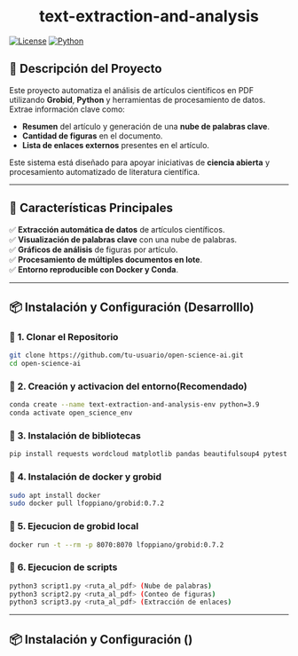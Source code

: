 <h1 align="center"> text-extraction-and-analysis </h1> 

[![License](https://img.shields.io/badge/license-GNU-blue.svg)](LICENSE)
[![Python](https://img.shields.io/badge/Python-3.12.7-yellow.svg)](https://www.python.org/)

## 📖 Descripción del Proyecto

Este proyecto automatiza el análisis de artículos científicos en PDF utilizando **Grobid**, **Python** y herramientas de procesamiento de datos. Extrae información clave como:
- **Resumen** del artículo y generación de una **nube de palabras clave**.
- **Cantidad de figuras** en el documento.
- **Lista de enlaces externos** presentes en el artículo.

Este sistema está diseñado para apoyar iniciativas de **ciencia abierta** y procesamiento automatizado de literatura científica.

---

## 🚀 Características Principales

✅ **Extracción automática de datos** de artículos científicos.  
✅ **Visualización de palabras clave** con una nube de palabras.  
✅ **Gráficos de análisis** de figuras por artículo.  
✅ **Procesamiento de múltiples documentos en lote**.  
✅ **Entorno reproducible con Docker y Conda**.  

---

## 📦 Instalación y Configuración (Desarrolllo)

### 🔹 **1. Clonar el Repositorio**
```bash
git clone https://github.com/tu-usuario/open-science-ai.git
cd open-science-ai
```
### 🔹 **2. Creación y activacion del entorno(Recomendado)**
```bash
conda create --name text-extraction-and-analysis-env python=3.9
conda activate open_science_env
```
### 🔹 **3. Instalación de bibliotecas**
```bash
pip install requests wordcloud matplotlib pandas beautifulsoup4 pytest wordcloud
```
### 🔹 **4. Instalación de docker y grobid**
```bash
sudo apt install docker
sudo docker pull lfoppiano/grobid:0.7.2
```
### 🔹 **5. Ejecucion de grobid local**
```bash
docker run -t --rm -p 8070:8070 lfoppiano/grobid:0.7.2
```
### 🔹 **6. Ejecucion de scripts**
```bash
python3 script1.py <ruta_al_pdf> (Nube de palabras)
python3 script2.py <ruta_al_pdf> (Conteo de figuras)
python3 script3.py <ruta_al_pdf> (Extracción de enlaces)
```

---

## 📦 Instalación y Configuración ()